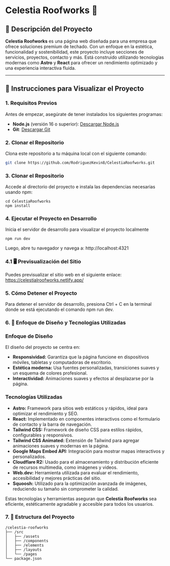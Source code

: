 # Celestia Roofworks 🌟

## 📖 Descripción del Proyecto

**Celestia Roofworks** es una página web diseñada para una empresa que ofrece soluciones premium de techado. Con un enfoque en la estética, funcionalidad y sostenibilidad, este proyecto incluye secciones de servicios, proyectos, contacto y más. Está construido utilizando tecnologías modernas como **Astro** y **React** para ofrecer un rendimiento optimizado y una experiencia interactiva fluida.

---

## 🚀 Instrucciones para Visualizar el Proyecto

### **1. Requisitos Previos**

Antes de empezar, asegúrate de tener instalados los siguientes programas:

- **Node.js** (versión 16 o superior): [Descargar Node.js](https://nodejs.org/)
- **Git**: [Descargar Git](https://git-scm.com/)

### **2. Clonar el Repositorio**

Clona este repositorio a tu máquina local con el siguiente comando:

```bash
git clone https://github.com/RodriguezKevin8/CelestiaRoofworks.git
```

### **3. Clonar el Repositorio**

Accede al directorio del proyecto e instala las dependencias necesarias usando npm:

```
cd CelestiaRoofworks
npm install

```

### **4. Ejecutar el Proyecto en Desarrollo**

Inicia el servidor de desarrollo para visualizar el proyecto localmente

```
npm run dev
```

Luego, abre tu navegador y navega a: http://localhost:4321

### **4.1 🖥️ Previsualización del Sitio**

Puedes previsualizar el sitio web en el siguiente enlace:
https://celestialroofworks.netlify.app/

### **5. Cómo Detener el Proyecto**

Para detener el servidor de desarrollo, presiona Ctrl + C en la terminal donde se está ejecutando el comando npm run dev.

### **6. 🎨 Enfoque de Diseño y Tecnologías Utilizadas**

### **Enfoque de Diseño**

El diseño del proyecto se centra en:

- **Responsividad:** Garantiza que la página funcione en dispositivos móviles, tabletas y computadoras de escritorio.
- **Estética moderna:** Usa fuentes personalizadas, transiciones suaves y un esquema de colores profesional.
- **Interactividad:** Animaciones suaves y efectos al desplazarse por la página.

### **Tecnologías Utilizadas**

- **Astro:** Framework para sitios web estáticos y rápidos, ideal para optimizar el rendimiento y SEO.
- **React:** Implementado en componentes interactivos como el formulario de contacto y la barra de navegación.
- **Tailwind CSS:** Framework de diseño CSS para estilos rápidos, configurables y responsivos.
- **Tailwind CSS Animated:** Extensión de Tailwind para agregar animaciones suaves y modernas en la página.
- **Google Maps Embed API:** Integración para mostrar mapas interactivos y personalizados.
- **Cloudflare R2:** Usado para el almacenamiento y distribución eficiente de recursos multimedia, como imágenes y videos.
- **Web.dev:** Herramienta utilizada para evaluar el rendimiento, accesibilidad y mejores prácticas del sitio.
- **Squoosh:** Utilizado para la optimización avanzada de imágenes, reduciendo su tamaño sin comprometer la calidad.

Estas tecnologías y herramientas aseguran que **Celestia Roofworks** sea eficiente, estéticamente agradable y accesible para todos los usuarios.

### **7. 📂 Estructura del Proyecto**

```
/celestia-roofworks
├── /src
│   ├── /assets
│   ├── /components
│   ├── /elements
│   ├── /layouts
│   └── /pages
└── package.json

```
